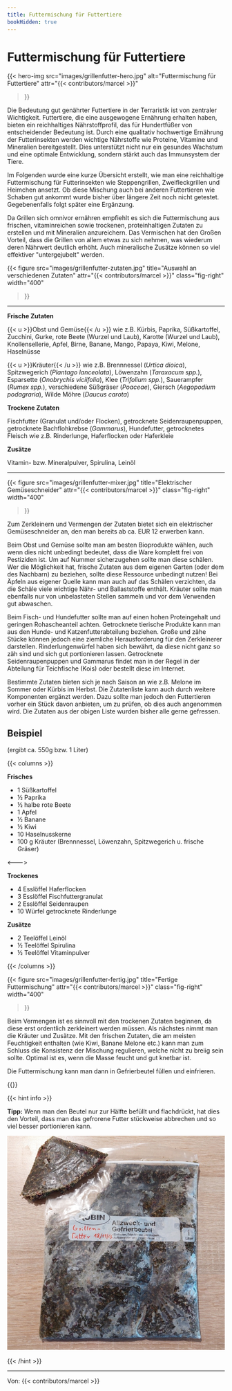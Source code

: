 ```yaml
---
title: Futtermischung für Futtertiere
bookHidden: true
---
```


# Futtermischung für Futtertiere

{{< hero-img 
    src="images/grillenfutter-hero.jpg" 
    alt="Futtermischung für Futtertiere" 
    attr="{{< contributors/marcel >}}" 
>}}

Die Bedeutung gut genährter Futtertiere in der Terraristik ist von zentraler Wichtigkeit. Futtertiere, die eine ausgewogene Ernährung erhalten haben, bieten ein reichhaltiges Nährstoffprofil, das für Hundertfüßer von entscheidender Bedeutung ist. Durch eine qualitativ hochwertige Ernährung der Futterinsekten werden wichtige Nährstoffe wie Proteine, Vitamine und Mineralien bereitgestellt. Dies unterstützt nicht nur ein gesundes Wachstum und eine optimale Entwicklung, sondern stärkt auch das Immunsystem der Tiere.

Im Folgenden wurde eine kurze Übersicht erstellt, wie man eine reichhaltige Futtermischung für Futterinsekten wie Steppengrillen, Zweifleckgrillen und Heimchen ansetzt. Ob diese Mischung auch bei anderen Futtertieren wie Schaben gut ankommt wurde bisher über längere Zeit noch nicht getestet. Gegebenenfalls folgt später eine Ergänzung.

Da Grillen sich omnivor ernähren empfiehlt es sich die Futtermischung aus frischen, vitaminreichen sowie trockenen, proteinhaltigen Zutaten zu erstellen und mit Mineralien anzureichern. Das Vermischen hat den Großen Vorteil, dass die Grillen von allem etwas zu sich nehmen, was wiederum deren Nährwert deutlich erhöht. Auch mineralische Zusätze können so viel effektiver "untergejubelt" werden.

{{< figure 
    src="images/grillenfutter-zutaten.jpg"
    title="Auswahl an verschiedenen Zutaten"
    attr="{{< contributors/marcel >}}"
    class="fig-right"
    width="400"
>}}

---

**Frische Zutaten**

{{< u >}}Obst und Gemüse{{< /u >}} wie z.B. Kürbis, Paprika, Süßkartoffel, Zucchini, Gurke, rote Beete (Wurzel und Laub), Karotte (Wurzel und Laub), Knollensellerie, Apfel, Birne, Banane, Mango, Papaya, Kiwi, Melone, Haselnüsse

{{< u >}}Kräuter{{< /u >}} wie z.B. Brennnessel (_Urtica dioica_), Spitzwegerich (_Plantago lanceolata_), Löwenzahn (_Taraxacum spp._), Esparsette (_Onobrychis viciifolia_), Klee (_Trifolium spp._), Sauerampfer (_Rumex spp._), verschiedene Süßgräser (_Poaceae_), Giersch (_Aegopodium podagraria_), Wilde Möhre (_Daucus carota_)

**Trockene Zutaten**

Fischfutter (Granulat und/oder Flocken), getrocknete Seidenraupenpuppen, getrocknete Bachflohkrebse (_Gammarus_), Hundefutter, getrocknetes Fleisch wie z.B. Rinderlunge, Haferflocken oder Haferkleie

**Zusätze**

Vitamin- bzw. Mineralpulver, Spirulina, Leinöl

---
{{< figure 
    src="images/grillenfutter-mixer.jpg"
    title="Elektrischer Gemüseschneider"
    attr="{{< contributors/marcel >}}"
    class="fig-right"
    width="400"
>}}

Zum Zerkleinern und Vermengen der Zutaten bietet sich ein elektrischer Gemüseschneider an, den man bereits ab ca. EUR 12 erwerben kann.

Beim Obst und Gemüse sollte man am besten Bioprodukte wählen, auch wenn dies nicht unbedingt bedeutet, dass die Ware komplett frei von Pestiziden ist. Um auf Nummer sicherzugehen sollte man diese schälen. Wer die Möglichkeit hat, frische Zutaten aus dem eigenen Garten (oder dem des Nachbarn) zu beziehen, sollte diese Ressource unbedingt nutzen! Bei Äpfeln aus eigener Quelle kann man auch auf das Schälen verzichten, da die Schäle viele wichtige Nähr- und Ballaststoffe enthält. Kräuter sollte man ebenfalls nur von unbelasteten Stellen sammeln und vor dem Verwenden gut abwaschen. 

Beim Fisch- und Hundefutter sollte man auf einen hohen Proteingehalt und geringen Rohascheanteil achten. Getrocknete tierische Produkte kann man aus den Hunde- und Katzenfutterabteilung beziehen. Große und zähe Stücke können jedoch eine ziemliche Herausforderung für den Zerkleinerer darstellen. Rinderlungenwürfel haben sich bewährt, da diese nicht ganz so zäh sind und sich gut portionieren lassen. Getrocknete Seidenraupenpuppen und Gammarus findet man in der Regel in der Abteilung für Teichfische (Kois) oder bestellt diese im Internet. 

Bestimmte Zutaten bieten sich je nach Saison an wie z.B. Melone im Sommer oder Kürbis im Herbst. Die Zutatenliste kann auch durch weitere Komponenten ergänzt werden. Dazu sollte man jedoch den Futtertieren vorher ein Stück davon anbieten, um zu prüfen, ob dies auch angenommen wird. Die Zutaten aus der obigen Liste wurden bisher alle gerne gefressen.

## Beispiel
(ergibt ca. 550g bzw. 1 Liter)

{{< columns >}}

**Frisches**

* 1 Süßkartoffel
* ½ Paprika
* ½ halbe rote Beete
* 1 Apfel
* ½ Banane
* ½ Kiwi
* 10 Haselnusskerne
* 100 g Kräuter (Brennnessel, Löwenzahn, Spitzwegerich u. frische Gräser)

<--->

**Trockenes**

* 4 Esslöffel Haferflocken
* 3 Esslöffel Fischfuttergranulat
* 2 Esslöffel Seidenraupen
* 10 Würfel getrocknete Rinderlunge

**Zusätze**

* 2 Teelöffel Leinöl
* ½ Teelöffel Spirulina
* ½ Teelöffel Vitaminpulver

{{< /columns >}}

{{< figure 
    src="images/grillenfutter-fertig.jpg"
    title="Fertige Futtermischung"
    attr="{{< contributors/marcel >}}"
    class="fig-right"
    width="400"
>}}

Beim Vermengen ist es sinnvoll mit den trockenen Zutaten beginnen, da diese erst ordentlich zerkleinert werden müssen. Als nächstes nimmt man die Kräuter und Zusätze. Mit den frischen Zutaten, die am meisten Feuchtigkeit enthalten (wie Kiwi, Banane Melone etc.) kann man zum Schluss die Konsistenz der Mischung regulieren, welche nicht zu breiig sein sollte. Optimal ist es, wenn die Masse feucht und gut knetbar ist.

Die Futtermischung kann man dann in Gefrierbeutel füllen und einfrieren. 

{{<clearfix>}}

{{< hint info >}}

**Tipp:** Wenn man den Beutel nur zur Hälfte befüllt und flachdrückt, hat dies den Vorteil, dass man das gefrorene Futter stückweise abbrechen und so viel besser portionieren kann.

![Gefrorenes Grillenfutter](images/grillenfutter-gefroren.jpg?width=200)

{{< /hint >}}

---
Von: {{< contributors/marcel >}}
